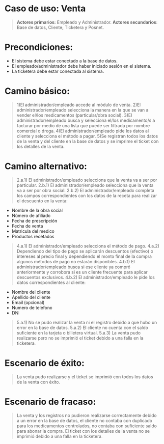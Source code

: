 # Caso de uso: Venta
>**Actores primarios:** Empleado y Administrador.
**Actores secundarios:** Base de datos, Cliente, Ticketera y Posnet.

# Precondiciones: 
- El sistema debe estar conectado a la base de datos.
- El empleado/administrador debe haber iniciado sesión en el sistema.
- La ticketera debe estar conectada al sistema.

# Camino básico:

>1)El administrador/empleado accede al módulo de venta.
2)El administrador/empleado selecciona la manera en la que se van a vender el/los medicamentos (particular/obra social).
3)El administrador/empleado busca y selecciona el/los medicamento/s a facturar por medio de una lista que puede ser filtrada por nombre comercial o droga.
4)El administrador/empleado pide los datos al cliente y selecciona el método a pagar.
5)Se registran todos los datos de la venta y del cliente en la base de datos y se imprime el ticket con los detalles de la venta.

# Camino alternativo:

>2.a.1) El administrador/empleado selecciona que la venta va a ser por particular.
2.b.1) El administrador/empleado selecciona que la venta va a ser por obra social.
2.b.2) El administrador/empleado completa los campos correspondientes con los datos de la receta para realizar el descuento en la venta:
- Nombre de la obra social
- Número de afiliado
- Fecha de prescripción
- Fecha de venta
- Matricula del medico
- Productos recetados
>4.a.1) El administrador/empleado selecciona el método de pago.
4.a.2) Dependiendo del tipo de pago se aplicarán descuentos (efectivo) o intereses al precio final y dependiendo el monto final de la compra algunos métodos de pago no estarán disponibles.
4.b.1) El administrador/empleado busca si ese cliente ya compró anteriormente y corrobora si es un cliente frecuente para aplicar descuentos exclusivos.
4.b.2) El administrador/empleado le pide los datos correspondientes al cliente:
- Nombre del cliente
- Apellido del cliente
- Email (opcional)
- Numero de telefono
- DNI
>5.a.1) No se pudo realizar la venta ni el registro debido a que hubo un error en la base de datos.
5.a.2) El cliente no cuenta con el saldo suficiente en la tarjeta o billetera virtual.
5.a.3) La venta pudo realizarse pero no se imprimió el ticket debido a una falla en la ticketera.

# Escenario de éxito:

> La venta pudo realizarse y el ticket se imprimió con todos los datos de la venta con éxito.

# Escenario de fracaso:

> La venta y los registros no pudieron realizarse correctamente debido a un error en la base de datos, el cliente no contaba con duplicado para los medicamentos controlados, no contaba con suficiente saldo para abonar la compra. El ticket con los detalles de la venta no se imprimió debido a una falla en la ticketera.

